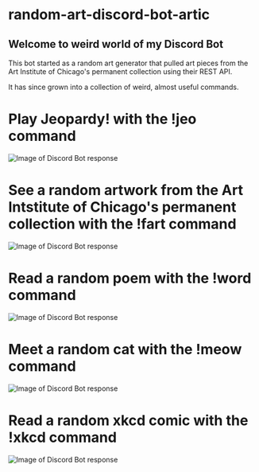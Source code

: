 # random-art-discord-bot-artic

## Welcome to weird world of my Discord Bot

This bot started as a random art generator that pulled art pieces from the Art Institute of Chicago's permanent collection using their REST API.

It has since grown into a collection of weird, almost useful commands.

# Play Jeopardy! with the !jeo command

![Image of Discord Bot response](http://rosebaker.design/bots/bot_jeo.png)

# See a random artwork from the Art Intstitute of Chicago's permanent collection with the !fart command

![Image of Discord Bot response](http://rosebaker.design/bots/bot_fart.png)

# Read a random poem with the !word command 

![Image of Discord Bot response](http://rosebaker.design/bots/bot_word.png)

# Meet a random cat with the !meow command

![Image of Discord Bot response](http://rosebaker.design/bots/bot_meow.png)

# Read a random xkcd comic with the !xkcd command

![Image of Discord Bot response](http://rosebaker.design/bots/bot_xkcd.png)
